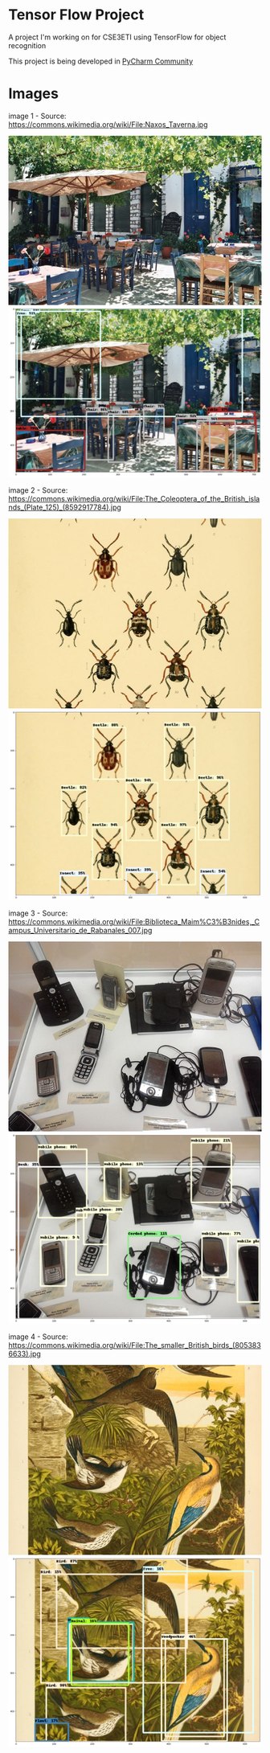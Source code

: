 # Tensor Flow Project

A project I'm working on for CSE3ETI using TensorFlow for object recognition

This project is being developed in [PyCharm Community](https://www.jetbrains.com/pycharm/)

# Images

image 1 - Source: https://commons.wikimedia.org/wiki/File:Naxos_Taverna.jpg

![](images/image1.jpg)
![](images/tfimage1.jpg)

image 2 - Source: https://commons.wikimedia.org/wiki/File:The_Coleoptera_of_the_British_islands_(Plate_125)_(8592917784).jpg

![](images/image2.jpg)
![](images/tfimage2.jpg)

image 3 - Source: https://commons.wikimedia.org/wiki/File:Biblioteca_Maim%C3%B3nides,_Campus_Universitario_de_Rabanales_007.jpg

![](images/image3.jpg)
![](images/tfimage3.jpg)

image 4 - Source: https://commons.wikimedia.org/wiki/File:The_smaller_British_birds_(8053836633).jpg

![](images/image4.jpg)
![](images/tfimage4.jpg)